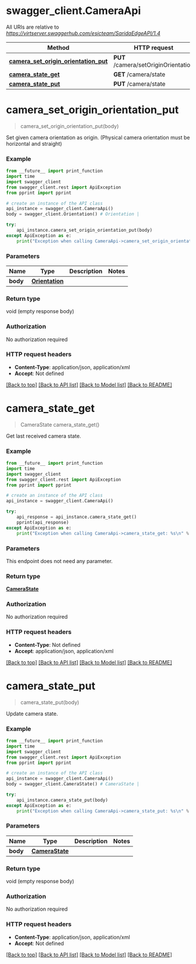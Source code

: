 # swagger_client.CameraApi

All URIs are relative to *https://virtserver.swaggerhub.com/esicteam/SaridaEdgeAPI/1.4*

Method | HTTP request | Description
------------- | ------------- | -------------
[**camera_set_origin_orientation_put**](CameraApi.md#camera_set_origin_orientation_put) | **PUT** /camera/setOriginOrientation | 
[**camera_state_get**](CameraApi.md#camera_state_get) | **GET** /camera/state | 
[**camera_state_put**](CameraApi.md#camera_state_put) | **PUT** /camera/state | 

# **camera_set_origin_orientation_put**
> camera_set_origin_orientation_put(body)



Set given camera orientation as origin. (Physical camera orientation must be horizontal and straight)

### Example
```python
from __future__ import print_function
import time
import swagger_client
from swagger_client.rest import ApiException
from pprint import pprint

# create an instance of the API class
api_instance = swagger_client.CameraApi()
body = swagger_client.Orientation() # Orientation | 

try:
    api_instance.camera_set_origin_orientation_put(body)
except ApiException as e:
    print("Exception when calling CameraApi->camera_set_origin_orientation_put: %s\n" % e)
```

### Parameters

Name | Type | Description  | Notes
------------- | ------------- | ------------- | -------------
 **body** | [**Orientation**](Orientation.md)|  | 

### Return type

void (empty response body)

### Authorization

No authorization required

### HTTP request headers

 - **Content-Type**: application/json, application/xml
 - **Accept**: Not defined

[[Back to top]](#) [[Back to API list]](../README.md#documentation-for-api-endpoints) [[Back to Model list]](../README.md#documentation-for-models) [[Back to README]](../README.md)

# **camera_state_get**
> CameraState camera_state_get()



Get last received camera state.

### Example
```python
from __future__ import print_function
import time
import swagger_client
from swagger_client.rest import ApiException
from pprint import pprint

# create an instance of the API class
api_instance = swagger_client.CameraApi()

try:
    api_response = api_instance.camera_state_get()
    pprint(api_response)
except ApiException as e:
    print("Exception when calling CameraApi->camera_state_get: %s\n" % e)
```

### Parameters
This endpoint does not need any parameter.

### Return type

[**CameraState**](CameraState.md)

### Authorization

No authorization required

### HTTP request headers

 - **Content-Type**: Not defined
 - **Accept**: application/json, application/xml

[[Back to top]](#) [[Back to API list]](../README.md#documentation-for-api-endpoints) [[Back to Model list]](../README.md#documentation-for-models) [[Back to README]](../README.md)

# **camera_state_put**
> camera_state_put(body)



Update camera state.

### Example
```python
from __future__ import print_function
import time
import swagger_client
from swagger_client.rest import ApiException
from pprint import pprint

# create an instance of the API class
api_instance = swagger_client.CameraApi()
body = swagger_client.CameraState() # CameraState | 

try:
    api_instance.camera_state_put(body)
except ApiException as e:
    print("Exception when calling CameraApi->camera_state_put: %s\n" % e)
```

### Parameters

Name | Type | Description  | Notes
------------- | ------------- | ------------- | -------------
 **body** | [**CameraState**](CameraState.md)|  | 

### Return type

void (empty response body)

### Authorization

No authorization required

### HTTP request headers

 - **Content-Type**: application/json, application/xml
 - **Accept**: Not defined

[[Back to top]](#) [[Back to API list]](../README.md#documentation-for-api-endpoints) [[Back to Model list]](../README.md#documentation-for-models) [[Back to README]](../README.md)

